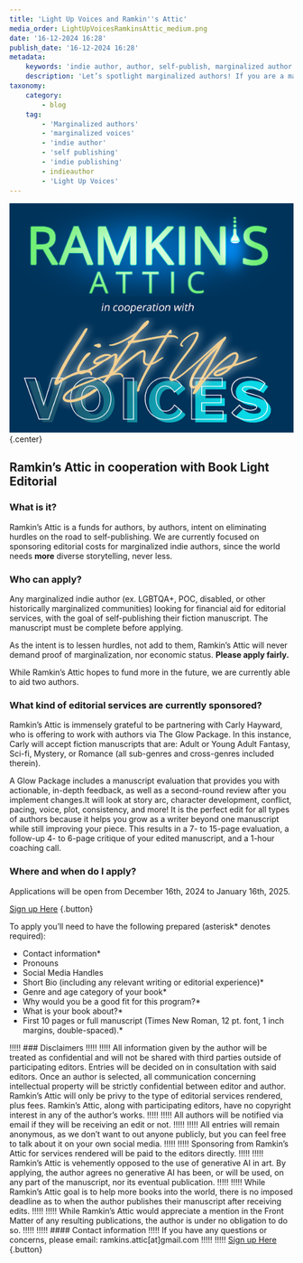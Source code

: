 ```yaml
---
title: 'Light Up Voices and Ramkin''s Attic'
media_order: LightUpVoicesRamkinsAttic_medium.png
date: '16-12-2024 16:28'
publish_date: '16-12-2024 16:28'
metadata:
    keywords: 'indie author, author, self-publish, marginalized author'
    description: 'Let’s spotlight marginalized authors! If you are a marginalized author planning to indie publish, enter now to receive a free editorial evaluation on your manuscript.'
taxonomy:
    category:
        - blog
    tag:
        - 'Marginalized authors'
        - 'marginalized voices'
        - 'indie author'
        - 'self publishing'
        - 'indie publishing'
        - indieauthor
        - 'Light Up Voices'
---
```


![Ramkin's Attic in cooperation with Light Up Voices](LightUpVoicesRamkinsAttic_medium.png "Ramkin's Attic in cooperation with Light Up Voices"){.center}
## Ramkin’s Attic in cooperation with Book Light Editorial

### What is it?

Ramkin’s Attic is a funds for authors, by authors, intent on eliminating hurdles on the road to self-publishing. We are currently focused on sponsoring editorial costs for marginalized indie authors, since the world needs **more** diverse storytelling, never less.

### Who can apply?

Any marginalized indie author (ex. LGBTQA+, POC, disabled, or other historically marginalized communities) looking for financial aid for editorial services, with the goal of self-publishing their fiction manuscript. The manuscript must be complete before applying.

As the intent is to lessen hurdles, not add to them, Ramkin’s Attic will never demand proof of marginalization, nor economic status. **Please apply fairly.** 

While Ramkin’s Attic hopes to fund more in the future, we are currently able to aid two authors.
 
### What kind of editorial services are currently sponsored?

Ramkin’s Attic is immensely grateful to be partnering with Carly Hayward, who is offering to work with authors via The Glow Package. In this instance, Carly will accept fiction manuscripts that are: Adult or Young Adult Fantasy, Sci-fi, Mystery, or Romance (all sub-genres and cross-genres included therein).

A Glow Package includes a manuscript evaluation that provides you with actionable, in-depth feedback, as well as a second-round review after you implement changes.It will look at story arc, character development, conflict, pacing, voice, plot, consistency, and more! It is the perfect edit for all types of authors because it helps you grow as a writer beyond one manuscript while still improving your piece. This results in a 7- to 15-page evaluation, a follow-up 4- to 6-page critique of your edited manuscript, and a 1-hour coaching call.

### Where and when do I apply?

Applications will be open from December 16th, 2024 to January 16th, 2025.

[Sign up Here](https://forms.gle/sCW8qqbc4hjDLxNUA?target=_blank) {.button}
 
To apply you’ll need to have the following prepared (asterisk* denotes required):
* Contact information*
* Pronouns
* Social Media Handles
* Short Bio (including any relevant writing or editorial experience)*
* Genre and age category of your book*
* Why would you be a good fit for this program?*
* What is your book about?*
* First 10 pages or full manuscript (Times New Roman, 12 pt. font, 1 inch margins, double-spaced).*

!!!!! ### Disclaimers
!!!!! 
!!!!! All information given by the author will be treated as confidential and will not be shared with third parties outside of participating editors. Entries will be decided on in consultation with said editors. Once an author is selected, all communication concerning intellectual property will be strictly confidential between editor and author. Ramkin’s Attic will only be privy to the type of editorial services rendered, plus fees. Ramkin’s Attic, along with participating editors, have no copyright interest in any of the author’s works.
!!!!! 
!!!!! All authors will be notified via email if they will be receiving an edit or not. 
!!!!! 
!!!!! All entries will remain anonymous, as we don’t want to out anyone publicly, but you can feel free to talk about it on your own social media.
!!!!! 
!!!!! Sponsoring from Ramkin’s Attic for services rendered will be paid to the editors directly.
!!!!! 
!!!!! Ramkin’s Attic is vehemently opposed to the use of generative AI in art. By applying, the author agrees no generative AI has been, or will be used, on any part of the manuscript, nor its eventual publication.
!!!!! 
!!!!! While Ramkin’s Attic goal is to help more books into the world, there is no imposed deadline as to when the author publishes their manuscript after receiving edits.
!!!!! 
!!!!! While Ramkin’s Attic would appreciate a mention in the Front Matter of any resulting publications, the author is under no obligation to do so.
!!!!! 
!!!!! #### Contact information
!!!!! If you have any questions or concerns, please email: ramkins.attic[at]gmail.com
!!!!! 
!!!!! [Sign up Here](https://forms.gle/sCW8qqbc4hjDLxNUA?target=_blank) {.button}